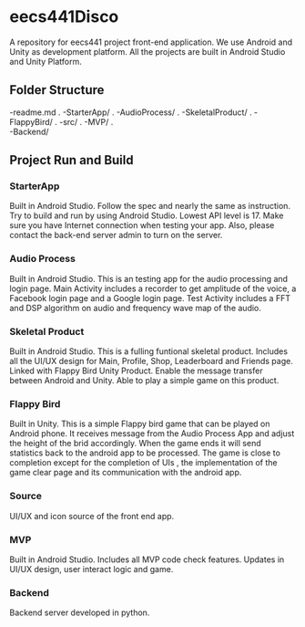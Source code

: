 # eecs441Disco

A repository for eecs441 project front-end application. We use Android and Unity as development platform. All the projects are built in Android Studio and Unity Platform. 

## Folder Structure
-readme.md . 
-StarterApp/ . 
-AudioProcess/ . 
-SkeletalProduct/ . 
-FlappyBird/ . 
-src/ . 
-MVP/ .  
-Backend/

## Project Run and Build
### StarterApp
Built in Android Studio. Follow the spec and nearly the same as instruction. Try to build and run by using Android Studio. Lowest API level is 17. Make sure you have Internet connection when testing your app. Also, please contact the back-end server admin to turn on the server.

### Audio Process
Built in Android Studio. This is an testing app for the audio processing and login page. Main Activity includes a recorder to get amplitude of the voice, a Facebook login page and a Google login page. Test Activity includes a FFT and DSP algorithm on audio and frequency wave map of the audio.

### Skeletal Product
Built in Android Studio. This is a fulling funtional skeletal product. Includes all the UI/UX design for Main, Profile, Shop, Leaderboard and Friends page. Linked with Flappy Bird Unity Product. Enable the message transfer between Android and Unity. Able to play a simple game on this product.

### Flappy Bird
Built in Unity. This is a simple Flappy bird game that can be played on Android phone. It receives message from the Audio Process App and adjust the height of the brid accordingly. When the game ends it will send statistics back to the android app to be processed. The game is close to completion except for the completion of UIs , the implementation of the game clear page and its communication with the android app.

### Source
UI/UX and icon source of the front end app.

### MVP
Built in Android Studio. Includes all MVP code check features. Updates in UI/UX design, user interact logic and game.

### Backend
Backend server developed in python.

